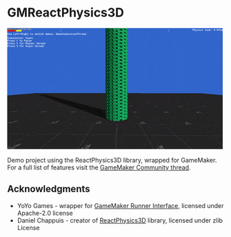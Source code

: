 # GMReactPhysics3D

![Demo](https://github.com/slojanko/GMReactPhysics3D/blob/main/demo.gif?raw=true)

Demo project using the ReactPhysics3D library, wrapped for GameMaker. For a full list of features visit the [GameMaker Community thread](https://forum.gamemaker.io/index.php?threads/gmreactphysics3d-extension-for-the-reactphysics3d-library.101330/).

## Acknowledgments

* YoYo Games - wrapper for [GameMaker Runner Interface](https://github.com/YoYoGames/GMEXT-Steamworks/tree/main/source/Steamworks_vs/Steamworks), licensed under Apache-2.0 license
* Daniel Chappuis - creator of [ReactPhysics3D](https://github.com/DanielChappuis/reactphysics3d) library, licensed under zlib License
